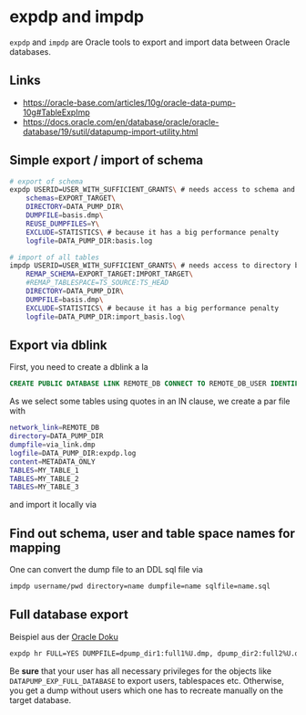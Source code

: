 # expdp and impdp

`expdp` and `impdp` are Oracle tools to export and import data between Oracle databases.

## Links

- <https://oracle-base.com/articles/10g/oracle-data-pump-10g#TableExpImp>
- <https://docs.oracle.com/en/database/oracle/oracle-database/19/sutil/datapump-import-utility.html>

## Simple export / import of schema

```bash
# export of schema
expdp USERID=USER_WITH_SUFFICIENT_GRANTS\ # needs access to schema and directory specified below
    schemas=EXPORT_TARGET\
    DIRECTORY=DATA_PUMP_DIR\
    DUMPFILE=basis.dmp\
    REUSE_DUMPFILES=Y\
    EXCLUDE=STATISTICS\ # because it has a big performance penalty
    logfile=DATA_PUMP_DIR:basis.log

# import of all tables
impdp USERID=USER_WITH_SUFFICIENT_GRANTS\ # needs access to directory below
    REMAP_SCHEMA=EXPORT_TARGET:IMPORT_TARGET\
    #REMAP_TABLESPACE=TS_SOURCE:TS_HEAD
    DIRECTORY=DATA_PUMP_DIR\
    DUMPFILE=basis.dmp\
    EXCLUDE=STATISTICS\ # because it has a big performance penalty
    logfile=DATA_PUMP_DIR:import_basis.log\
```

## Export via dblink

First, you need to create a dblink a la

```sql
CREATE PUBLIC DATABASE LINK REMOTE_DB CONNECT TO REMOTE_DB_USER IDENTIFIED BY MY_SECRET_PASSWORD USING '10.100.5.47:1521/REMOTE_SID';
```

As we select some tables using quotes in an IN clause, we create a par file with

```bash
network_link=REMOTE_DB
directory=DATA_PUMP_DIR
dumpfile=via_link.dmp
logfile=DATA_PUMP_DIR:expdp.log
content=METADATA_ONLY
TABLES=MY_TABLE_1
TABLES=MY_TABLE_2
TABLES=MY_TABLE_3
```

and import it locally via

## Find out schema, user and table space names for mapping

One can convert the dump file to an DDL sql file via

```bash
impdp username/pwd directory=name dumpfile=name sqlfile=name.sql
```

## Full database export

Beispiel aus der [Oracle Doku](https://docs.oracle.com/database/121/SUTIL/GUID-1E134053-692A-4386-BB77-153CB4A6071A.htm#SUTIL887)

```bash
expdp hr FULL=YES DUMPFILE=dpump_dir1:full1%U.dmp, dpump_dir2:full2%U.dmp FILESIZE=2G PARALLEL=3 LOGFILE=dpump_dir1:expfull.log JOB_NAME=expfull
```

Be **sure** that your user has all necessary privileges for the objects like `DATAPUMP_EXP_FULL_DATABASE` to export users, tablespaces etc. Otherwise, you get a dump without users which one has to recreate manually on the target database.
